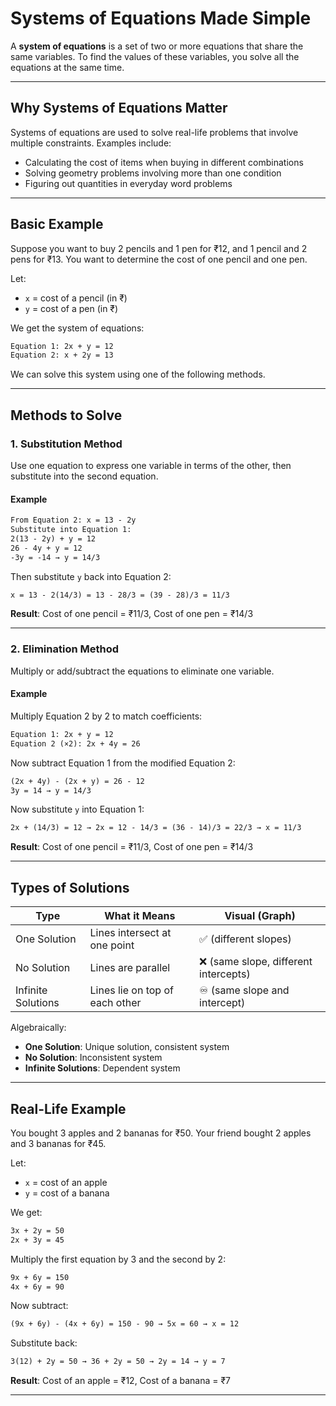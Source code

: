 # Systems of Equations Made Simple

A **system of equations** is a set of two or more equations that share the same variables. To find the values of these variables, you solve all the equations at the same time.

---

## Why Systems of Equations Matter

Systems of equations are used to solve real-life problems that involve multiple constraints. Examples include:

* Calculating the cost of items when buying in different combinations
* Solving geometry problems involving more than one condition
* Figuring out quantities in everyday word problems

---

## Basic Example

Suppose you want to buy 2 pencils and 1 pen for ₹12, and 1 pencil and 2 pens for ₹13. You want to determine the cost of one pencil and one pen.

Let:

* `x` = cost of a pencil (in ₹)
* `y` = cost of a pen (in ₹)

We get the system of equations:

```txt
Equation 1: 2x + y = 12
Equation 2: x + 2y = 13
```

We can solve this system using one of the following methods.

---

## Methods to Solve

### 1. Substitution Method

Use one equation to express one variable in terms of the other, then substitute into the second equation.

#### Example

```txt
From Equation 2: x = 13 - 2y
Substitute into Equation 1:
2(13 - 2y) + y = 12
26 - 4y + y = 12
-3y = -14 → y = 14/3
```

Then substitute `y` back into Equation 2:

```txt
x = 13 - 2(14/3) = 13 - 28/3 = (39 - 28)/3 = 11/3
```

**Result**: Cost of one pencil = ₹11/3, Cost of one pen = ₹14/3

---

### 2. Elimination Method

Multiply or add/subtract the equations to eliminate one variable.

#### Example

Multiply Equation 2 by 2 to match coefficients:

```txt
Equation 1: 2x + y = 12
Equation 2 (×2): 2x + 4y = 26
```

Now subtract Equation 1 from the modified Equation 2:

```txt
(2x + 4y) - (2x + y) = 26 - 12
3y = 14 → y = 14/3
```

Now substitute `y` into Equation 1:

```txt
2x + (14/3) = 12 → 2x = 12 - 14/3 = (36 - 14)/3 = 22/3 → x = 11/3
```

**Result**: Cost of one pencil = ₹11/3, Cost of one pen = ₹14/3

---

## Types of Solutions

| Type               | What it Means                  | Visual (Graph)                       |
| ------------------ | ------------------------------ | ------------------------------------ |
| One Solution       | Lines intersect at one point   | ✅ (different slopes)                 |
| No Solution        | Lines are parallel             | ❌ (same slope, different intercepts) |
| Infinite Solutions | Lines lie on top of each other | ♾️ (same slope and intercept)        |

Algebraically:

* **One Solution**: Unique solution, consistent system
* **No Solution**: Inconsistent system
* **Infinite Solutions**: Dependent system

---

## Real-Life Example

You bought 3 apples and 2 bananas for ₹50. Your friend bought 2 apples and 3 bananas for ₹45.

Let:

* `x` = cost of an apple
* `y` = cost of a banana

We get:

```txt
3x + 2y = 50
2x + 3y = 45
```

Multiply the first equation by 3 and the second by 2:

```txt
9x + 6y = 150
4x + 6y = 90
```

Now subtract:

```txt
(9x + 6y) - (4x + 6y) = 150 - 90 → 5x = 60 → x = 12
```

Substitute back:

```txt
3(12) + 2y = 50 → 36 + 2y = 50 → 2y = 14 → y = 7
```

**Result**: Cost of an apple = ₹12, Cost of a banana = ₹7

---
